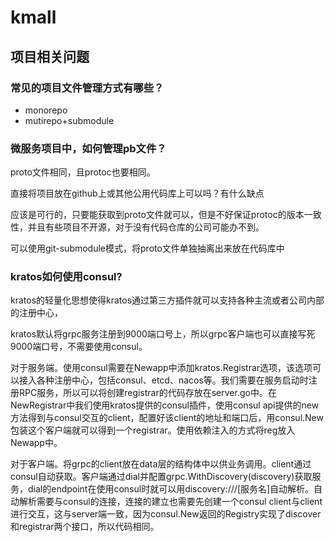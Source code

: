 # kmall

## 项目相关问题

### 常见的项目文件管理方式有哪些？

- monorepo
- mutirepo+submodule

### 微服务项目中，如何管理pb文件？

proto文件相同，且protoc也要相同。

直接将项目放在github上或其他公用代码库上可以吗？有什么缺点

应该是可行的，只要能获取到proto文件就可以，但是不好保证protoc的版本一致性，并且有些项目不开源，对于没有代码仓库的公司可能办不到。

可以使用git-submodule模式，将proto文件单独抽离出来放在代码库中

### kratos如何使用consul?

kratos的轻量化思想使得kratos通过第三方插件就可以支持各种主流或者公司内部的注册中心，

kratos默认将grpc服务注册到9000端口号上，所以grpc客户端也可以直接写死9000端口号，不需要使用consul。

对于服务端。使用consul需要在Newapp中添加kratos.Registrar选项，该选项可以接入各种注册中心，包括consul、etcd、nacos等。我们需要在服务启动时注册RPC服务，所以可以将创建registrar的代码存放在server.go中。在NewRegistrar中我们使用kratos提供的consul插件，使用consul api提供的new方法得到与consul交互的client，配置好该client的地址和端口后，用consul.New包装这个客户端就可以得到一个registrar。使用依赖注入的方式将reg放入Newapp中。

对于客户端。将grpc的client放在data层的结构体中以供业务调用。client通过consul自动获取。客户端通过dial并配置grpc.WithDiscovery(discovery)获取服务，dial的endpoint在使用consul时就可以用discovery:///[服务名]自动解析。自动解析需要与consul的连接，连接的建立也需要先创建一个consul client与client进行交互，这与server端一致，因为consul.New返回的Registry实现了discover和registrar两个接口，所以代码相同。
